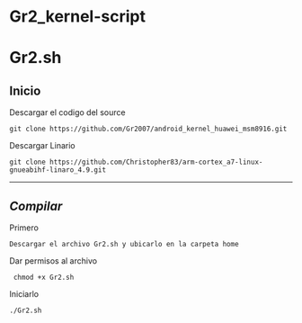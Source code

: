 # Gr2_kernel-script
Gr2.sh
=================================


Inicio
---------------

Descargar el codigo del source

	git clone https://github.com/Gr2007/android_kernel_huawei_msm8916.git

Descargar Linario

	git clone https://github.com/Christopher83/arm-cortex_a7-linux-gnueabihf-linaro_4.9.git

-------------
 
_Compilar_
---------------

Primero

	Descargar el archivo Gr2.sh y ubicarlo en la carpeta home

Dar permisos al archivo

	 chmod +x Gr2.sh

Iniciarlo

	./Gr2.sh
    
